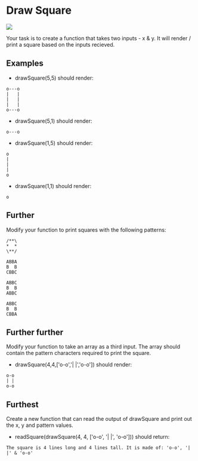 # Draw Square

![](https://media.giphy.com/media/26BkLIH6ArvoKr1YI/giphy.gif)

Your task is to create a function that takes two inputs - x & y. It will render / print a square based on the inputs recieved.

## Examples

- drawSquare(5,5) should render:

```
o---o
|   |
|   |
|   |
o---o
```

- drawSquare(5,1) should render:

```
o---o
```

- drawSquare(1,5) should render:

```
o
|
|
|
o
```

- drawSquare(1,1) should render:

```
o
```

## Further

Modify your function to print squares with the following patterns:

```
/**\
*  *
\**/

ABBA
B  B
CBBC

ABBC
B  B
ABBC

ABBC
B  B
CBBA
```

## Further further

Modify your function to take an array as a third input. The array should contain the pattern characters required to print the square.

- drawSquare(4,4,['o-o','| |','o-o']) should render:

```
o-o
| |
o-o
```

## Furthest

Create a new function that can read the output of drawSquare and print out the x, y and pattern values.

- readSquare(drawSquare(4, 4, ['o-o', '| |', 'o-o'])) should return:

```
The square is 4 lines long and 4 lines tall. It is made of: 'o-o', '| |' & 'o-o'
```
